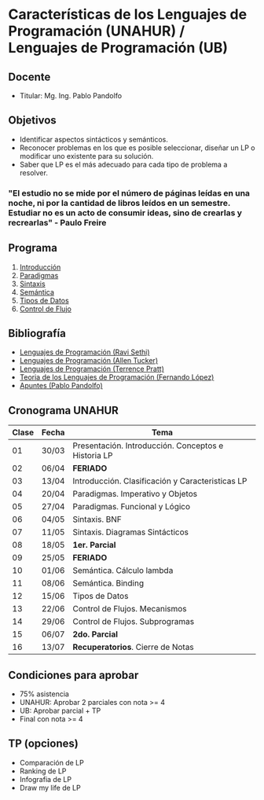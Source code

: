 # Características de los Lenguajes de Programación (UNAHUR) / Lenguajes de Programación (UB)

## Docente

* Titular: Mg. Ing. Pablo Pandolfo

## Objetivos

* Identificar aspectos sintácticos y semánticos.
* Reconocer problemas en los que es posible seleccionar, diseñar un LP o modificar uno existente para su solución.
* Saber que LP es el más adecuado para cada tipo de problema a resolver.

### "El estudio no se mide por el número de páginas leídas en una noche, ni por la cantidad de libros leídos en un semestre. Estudiar no es un acto de consumir ideas, sino de crearlas y recrearlas" - Paulo Freire

## Programa

1. [Introducción](doc/intro.md)
1. [Paradigmas](doc/paradigmas.md)
1. [Sintaxis](doc/sintaxis.md)
1. [Semántica](doc/semantica.md)
1. [Tipos de Datos](doc/tipos.md)
1. [Control de Flujo](doc/flujo.md)

## Bibliografía

* [Lenguajes de Programación (Ravi Sethi)](biblio/)
* [Lenguajes de Programación (Allen Tucker)](biblio/)
* [Lenguajes de Programación (Terrence Pratt)](biblio/)
* [Teoria de los Lenguajes de Programación (Fernando López)](biblio/)
* [Apuntes (Pablo Pandolfo)](doc/)

## Cronograma UNAHUR

| **Clase** | **Fecha** | **Tema** |
| -- | -- | -- |
| 01 | 30/03 | Presentación. Introducción. Conceptos e Historia LP |
| 02 | 06/04 | **FERIADO** |
| 03 | 13/04 | Introducción. Clasificación y Caracteristicas LP |
| 04 | 20/04 | Paradigmas. Imperativo y Objetos |
| 05 | 27/04 | Paradigmas. Funcional y Lógico |
| 06 | 04/05 | Sintaxis. BNF |
| 07 | 11/05 | Sintaxis. Diagramas Sintácticos |
| 08 | 18/05 | **1er. Parcial** |
| 09 | 25/05 | **FERIADO** |
| 10 | 01/06 | Semántica. Cálculo lambda |
| 11 | 08/06 | Semántica. Binding |
| 12 | 15/06 | Tipos de Datos |
| 13 | 22/06 | Control de Flujos. Mecanismos |
| 14 | 29/06 | Control de Flujos. Subprogramas |
| 15 | 06/07 | **2do. Parcial** |
| 16 | 13/07 | **Recuperatorios**. Cierre de Notas |

## Condiciones para aprobar

* 75% asistencia
* UNAHUR: Aprobar 2 parciales con nota >= 4
* UB: Aprobar parcial + TP
* Final con nota >= 4

## TP (opciones)

* Comparación de LP
* Ranking de LP
* Infografia de LP
* Draw my life de LP
